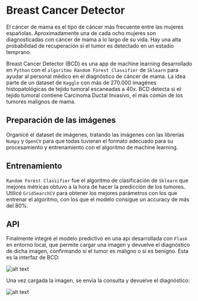 # Breast Cancer Detector

El cáncer de mama es el tipo de cáncer más frecuente entre las mujeres españolas. Aproximadamente una de cada ocho mujeres son diagnosticadas con cáncer de mama a lo largo de su vida. Hay una alta probabilidad de recuperación si el tumor es detectado en un estadio temprano.

Breast Cancer Detector (BCD) es una app  de machine learning desarrollado en `Python` con el `algoritmo Random Forest Classifier` de `Sklearn` para ayudar al personal médico en el diagnóstico de cáncer de mama. La idea parte de un dataset de `Kaggle` con más de 270.000 imagénes histopatológicas de tejido tumoral escaneadas a 40x. BCD detecta si el tejido tumoral contiene Carcinoma Ductal Invasivo, el más común de los tumores malignos de mama.

## Preparación de las imágenes

Organicé el dataset de imágenes, tratando las imágenes con las librerías `Numpy` y `OpenCV` para que todas tuvieran el formato adecuado para su procesamiento y entrenamiento con el algoritmo de machine learning.

## Entrenamiento 

`Random Forest Classifier` fue el algoritmo de clasificación de `Sklearn` que mejores métricas obtuvo a la hora de hacer la predicción de los tumores. Utilicé `GridSearchCV` para obtener los mejores parámetros con los que entrenar el algoritmo, con los que el modelo consigue un accuracy de más del 80%.

## API
Finalmente integré el modelo predictivo en una api desarrollada con `Flask` en entorno local, que permite cargar una imagen y devuelve el diagnóstico de dicha imagen, confirmando si el tumor es maligno o si es benigno. Esta es la interfaz de BCD: 

![alt text](https://github.com/cprietosegura/Breast-Cancer-Detector-Model/blob/master/notebooks/api_bcd.jpg)

Una vez cargada la imagen, se envía la consulta y devuelve el diagnóstico:

![alt text](https://github.com/cprietosegura/Breast-Cancer-Detector-Model/blob/master/notebooks/api_bcd_diagnosis.jpg)



